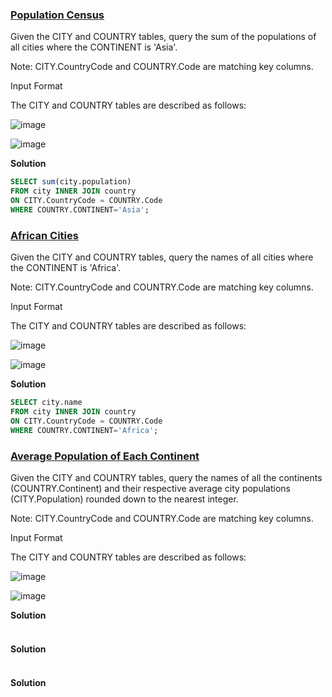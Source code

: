 ### **[Population Census](https://www.hackerrank.com/challenges/asian-population/problem?isFullScreen=true)**
Given the CITY and COUNTRY tables, query the sum of the populations of all cities where the CONTINENT is 'Asia'.

Note: CITY.CountryCode and COUNTRY.Code are matching key columns.

Input Format

The CITY and COUNTRY tables are described as follows:

![image](https://github.com/Vishnu-Pavan/SQL-hackerrank-problems/assets/83069735/d5b8563d-d2ad-48ce-a2c5-039e6df0e8be)

![image](https://github.com/Vishnu-Pavan/SQL-hackerrank-problems/assets/83069735/54fd1535-f908-49ce-9186-b8d3d961ee05)

**Solution**
```sql
SELECT sum(city.population)
FROM city INNER JOIN country 
ON CITY.CountryCode = COUNTRY.Code
WHERE COUNTRY.CONTINENT='Asia';
```

### **[African Cities](https://www.hackerrank.com/challenges/african-cities/problem?isFullScreen=true)**
Given the CITY and COUNTRY tables, query the names of all cities where the CONTINENT is 'Africa'.

Note: CITY.CountryCode and COUNTRY.Code are matching key columns.

Input Format

The CITY and COUNTRY tables are described as follows:

![image](https://github.com/Vishnu-Pavan/SQL-hackerrank-problems/assets/83069735/bbd4ed9d-b766-4a89-9b8a-058e1c055e25)


![image](https://github.com/Vishnu-Pavan/SQL-hackerrank-problems/assets/83069735/b5ae768d-eade-49d4-be22-d4c2d2d95b17)

**Solution**
```sql
SELECT city.name
FROM city INNER JOIN country 
ON CITY.CountryCode = COUNTRY.Code
WHERE COUNTRY.CONTINENT='Africa';
```

### **[Average Population of Each Continent](https://www.hackerrank.com/challenges/average-population-of-each-continent/problem?isFullScreen=true)**
Given the CITY and COUNTRY tables, query the names of all the continents (COUNTRY.Continent) and their respective average city populations (CITY.Population) rounded down to the nearest integer.

Note: CITY.CountryCode and COUNTRY.Code are matching key columns.

Input Format

The CITY and COUNTRY tables are described as follows:

![image](https://github.com/Vishnu-Pavan/SQL-hackerrank-problems/assets/83069735/661e7b02-dd0e-4d5a-aa20-9b6adf4554b8)

![image](https://github.com/Vishnu-Pavan/SQL-hackerrank-problems/assets/83069735/2b5cdc71-6ad5-4e66-8f73-b98f9891f028)

**Solution**
```sql

```

### **[]()**

**Solution**
```sql

```

### **[]()**

**Solution**
```sql

```
